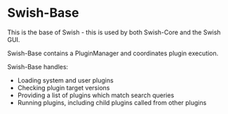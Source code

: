 # Swish-Base

This is the base of Swish - this is used by both Swish-Core and the Swish GUI. 

Swish-Base contains a PluginManager and coordinates plugin execution.

Swish-Base handles:

* Loading system and user plugins
* Checking plugin target versions
* Providing a list of plugins which match search queries
* Running plugins, including child plugins called from other plugins
